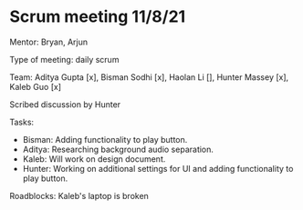 # Scrum meeting 11/8/21

Mentor: Bryan, Arjun

Type of meeting: daily scrum

Team: Aditya Gupta [x], Bisman Sodhi [x], Haolan Li [], Hunter Massey [x], Kaleb Guo [x]

Scribed discussion by Hunter

Tasks:
* Bisman: Adding functionality to play button.
* Aditya: Researching background audio separation.
* Kaleb: Will work on design document.
* Hunter: Working on additional settings for UI and adding functionality to play button.

Roadblocks: Kaleb's laptop is broken